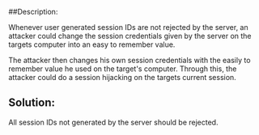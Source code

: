 ##Description:

Whenever user generated session IDs are not rejected by the server,
an attacker could change the session credentials given by the server on the targets
computer into an easy to remember value.

The attacker then changes his own session credentials with the easily to remember
value he used on the target's computer. Through this,  the attacker could do a session hijacking
on the targets current session.

## Solution:

All session IDs not generated by the server should be rejected.
